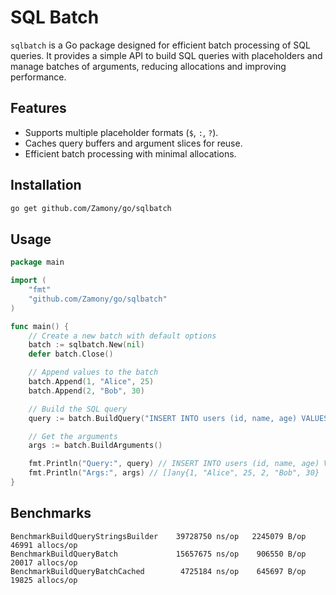 # SQL Batch

`sqlbatch` is a Go package designed for efficient batch processing of SQL queries. It provides a simple API to build SQL queries with placeholders and manage batches of arguments, reducing allocations and improving performance.

## Features

- Supports multiple placeholder formats (`$`, `:`, `?`).
- Caches query buffers and argument slices for reuse.
- Efficient batch processing with minimal allocations.

## Installation

```bash
go get github.com/Zamony/go/sqlbatch
```

## Usage

```go
package main

import (
	"fmt"
	"github.com/Zamony/go/sqlbatch"
)

func main() {
	// Create a new batch with default options
	batch := sqlbatch.New(nil)
	defer batch.Close()

	// Append values to the batch
	batch.Append(1, "Alice", 25)
	batch.Append(2, "Bob", 30)

	// Build the SQL query
	query := batch.BuildQuery("INSERT INTO users (id, name, age) VALUES", "")

	// Get the arguments
	args := batch.BuildArguments()

	fmt.Println("Query:", query) // INSERT INTO users (id, name, age) VALUES ($1,$2,$3),($4,$5,$6);
	fmt.Println("Args:", args) // []any{1, "Alice", 25, 2, "Bob", 30}
}
```

## Benchmarks

```
BenchmarkBuildQueryStringsBuilder    39728750 ns/op	  2245079 B/op	   46991 allocs/op
BenchmarkBuildQueryBatch             15657675 ns/op	   906550 B/op	   20017 allocs/op
BenchmarkBuildQueryBatchCached        4725184 ns/op	   645697 B/op	   19825 allocs/op
```
